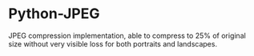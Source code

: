 # Python-JPEG
JPEG compression implementation, able to compress to 25% of original size without very visible loss for both portraits and landscapes. 
